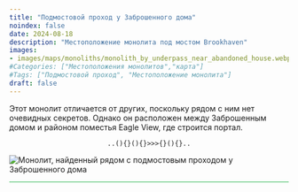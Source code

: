 ```yaml
---
title: "Подмостовой проход у Заброшенного дома"
noindex: false
date: 2024-08-18
description: "Местоположение монолита под мостом Brookhaven"
images:
- images/maps/monoliths/monolith_by_underpass_near_abandoned_house.webp
#Categories: ["Местоположения монолитов","карта"]
#Tags: ["Подмостовой проход", "Местоположение монолита"]
draft: false
--- 
```


Этот монолит отличается от других, поскольку рядом с ним нет очевидных секретов. Однако он расположен между Заброшенным домом и районом поместья Eagle View, где строится портал.

<center><span class="copy-to-clipboard" style="align: center"><code class="copy-to-clipboard-code" data-code="..(){}(){}>>>{}(){}..">..(){}(){}>>>{}(){}..</code></span></center>

![Монолит, найденный рядом с подмостовым проходом у Заброшенного дома](/images/maps/monoliths/monolith_by_underpass_near_abandoned_house.webp?width=400px)

<hr style="background-color: #28b44c" size=8>

<!-- ## Связанные материалы

### Карта

- [Точка интереса](/map/poi/agency-bunker/) -->
